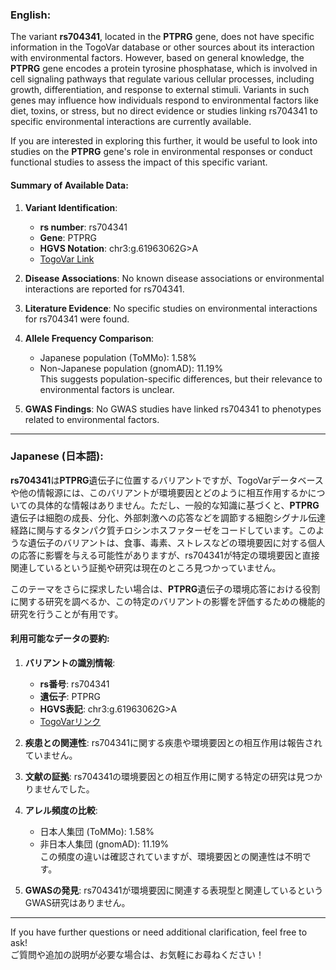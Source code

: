 ### English:
The variant **rs704341**, located in the **PTPRG** gene, does not have specific information in the TogoVar database or other sources about its interaction with environmental factors. However, based on general knowledge, the **PTPRG** gene encodes a protein tyrosine phosphatase, which is involved in cell signaling pathways that regulate various cellular processes, including growth, differentiation, and response to external stimuli. Variants in such genes may influence how individuals respond to environmental factors like diet, toxins, or stress, but no direct evidence or studies linking rs704341 to specific environmental interactions are currently available.

If you are interested in exploring this further, it would be useful to look into studies on the **PTPRG** gene's role in environmental responses or conduct functional studies to assess the impact of this specific variant.

#### Summary of Available Data:
1. **Variant Identification**:  
   - **rs number**: rs704341  
   - **Gene**: PTPRG  
   - **HGVS Notation**: chr3:g.61963062G>A  
   - [TogoVar Link](https://togovar.org/variant/tgv12747289)  

2. **Disease Associations**: No known disease associations or environmental interactions are reported for rs704341.

3. **Literature Evidence**: No specific studies on environmental interactions for rs704341 were found.

4. **Allele Frequency Comparison**:  
   - Japanese population (ToMMo): 1.58%  
   - Non-Japanese population (gnomAD): 11.19%  
   This suggests population-specific differences, but their relevance to environmental factors is unclear.

5. **GWAS Findings**: No GWAS studies have linked rs704341 to phenotypes related to environmental factors.

---

### Japanese (日本語):
**rs704341**は**PTPRG**遺伝子に位置するバリアントですが、TogoVarデータベースや他の情報源には、このバリアントが環境要因とどのように相互作用するかについての具体的な情報はありません。ただし、一般的な知識に基づくと、**PTPRG**遺伝子は細胞の成長、分化、外部刺激への応答などを調節する細胞シグナル伝達経路に関与するタンパク質チロシンホスファターゼをコードしています。このような遺伝子のバリアントは、食事、毒素、ストレスなどの環境要因に対する個人の応答に影響を与える可能性がありますが、rs704341が特定の環境要因と直接関連しているという証拠や研究は現在のところ見つかっていません。

このテーマをさらに探求したい場合は、**PTPRG**遺伝子の環境応答における役割に関する研究を調べるか、この特定のバリアントの影響を評価するための機能的研究を行うことが有用です。

#### 利用可能なデータの要約:
1. **バリアントの識別情報**:  
   - **rs番号**: rs704341  
   - **遺伝子**: PTPRG  
   - **HGVS表記**: chr3:g.61963062G>A  
   - [TogoVarリンク](https://togovar.org/variant/tgv12747289)  

2. **疾患との関連性**: rs704341に関する疾患や環境要因との相互作用は報告されていません。

3. **文献の証拠**: rs704341の環境要因との相互作用に関する特定の研究は見つかりませんでした。

4. **アレル頻度の比較**:  
   - 日本人集団 (ToMMo): 1.58%  
   - 非日本人集団 (gnomAD): 11.19%  
   この頻度の違いは確認されていますが、環境要因との関連性は不明です。

5. **GWASの発見**: rs704341が環境要因に関連する表現型と関連しているというGWAS研究はありません。

--- 
If you have further questions or need additional clarification, feel free to ask!  
ご質問や追加の説明が必要な場合は、お気軽にお尋ねください！